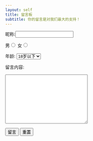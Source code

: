 ```yaml
---
layout: self
title: 留言板
subtitle: 你的留言是对我们最大的支持！
---
```


<form action="" method="GET">
    <p>昵称:<input type="text" name="name"></p>
    <p>
    男<input type="radio" name="sex" value="男"> 
    女<input type="radio" name="sex" value="女">
    </p>
    <p>年龄: <select name="age" id="">
        <option value="18岁以下">18岁以下</option>
        <option value="18岁以上">18岁以上</option>
    </select></p>
    <p>留言内容:</p>
    <p><textarea name="content" id="" cols="30" rows="10"></textarea></p>
    <p>
    <button>留言</button>
    <input type="reset" value="重置">
    </p>

</form>

